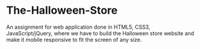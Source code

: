 # The-Halloween-Store
An assignment for web application done in HTML5, CSS3, JavaScript/jQuery, where we have to build the Halloween store website and make it mobile responsive to fit the screen of any size.
